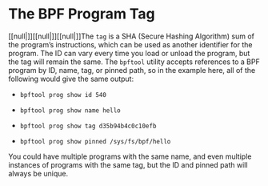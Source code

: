 # The BPF Program Tag

[[null|]][[null|]][[null|]]The `tag` is a SHA (Secure Hashing Algorithm) sum of the program’s instructions, which can be used as another identifier for the program. The ID can vary every time you load or unload the program, but the tag will remain the same. The `bpftool` utility accepts references to a BPF program by ID, name, tag, or pinned path, so in the example here, all of the following would give the same output:

*   `bpftool prog show id 540`
    
*   `bpftool prog show name hello`
    
*   `bpftool prog show tag d35b94b4c0c10efb`
    
*   `bpftool prog show pinned /sys/fs/bpf/hello`
    

You could have multiple programs with the same name, and even multiple instances of programs with the same tag, but the ID and pinned path will always be unique.